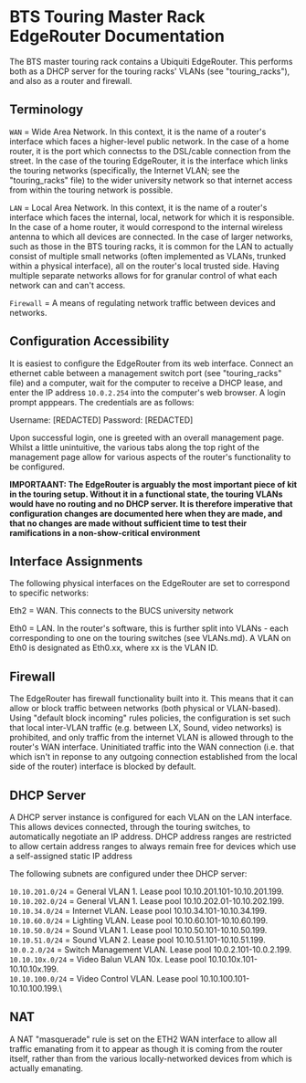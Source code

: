 BTS Touring Master Rack EdgeRouter Documentation
================================================

The BTS master touring rack contains a Ubiquiti EdgeRouter. This performs both as a DHCP server for the touring racks' VLANs (see "touring_racks"), and also
as a router and firewall.

Terminology
-----------

`WAN` =   Wide Area Network. In this context, it is the name of a router's interface which faces a higher-level public network. In the case of a home router, it is the
          port which connectss to the DSL/cable connection from the street. In the case of the touring EdgeRouter, it is the interface which links the
          touring networks (specifically, the Internet VLAN; see the "touring_racks" file) to the wider university network so that internet access from within the
          touring network is possible.
          
`LAN` = Local Area Network. In this context, it is the name of a router's interface which faces the internal, local, network for which it is responsible. In the case
        of a home router, it would correspond to the internal wireless antenna to which all devices are connected. In the case of larger networks,
        such as those in the BTS touring racks, it is common for the LAN to actually consist of multiple small networks (often implemented as
        VLANs, trunked within a physical interface), all on the router's
        local trusted side. Having multiple separate networks allows for for granular control of what each network can and can't access.
        
`Firewall`  = A means of regulating network traffic between devices and networks.

Configuration Accessibility
---------------------------

It is easiest to configure the EdgeRouter from its web interface. Connect an ethernet cable between a management switch port (see "touring_racks" file)
and a computer, wait for the computer to receive a DHCP lease, and enter the IP address `10.0.2.254` into the computer's web browser. A login prompt apppears. The credentials are as follows:

Username: [REDACTED]
Password: [REDACTED]

Upon successful login, one is greeted with an overall management page. Whilst a little unintuitive, the various tabs along the top right of the management page allow for various aspects of the router's functionality to be configured.

**IMPORTAANT: The EdgeRouter is arguably the most important piece of kit in the touring setup. Without it in a functional state, the touring VLANs
would have no routing and no DHCP server. It is therefore imperative that configuration changes are documented here when they are made, and that no changes are made without sufficient time to test their ramifications in a non-show-critical environment**

Interface Assignments
---------------------

The following physical interfaces on the EdgeRouter are set to correspond to specific networks:

Eth2  = WAN. This connects to the BUCS university network

Eth0  = LAN. In the router's software, this is further split into VLANs - each corresponding to one on the touring switches (see VLANs.md).
        A VLAN on Eth0 is designated as Eth0.xx, where xx is the VLAN ID.

Firewall
--------

The EdgeRouter has firewall functionality built into it. This means that it can allow or block traffic between networks (both physical or VLAN-based).
Using "default block incoming" rules policies, the configuration is set such that local inter-VLAN traffic (e.g. between LX, Sound, video networks) is 
prohibited, and only traffic from the
internet VLAN is allowed through to the router's WAN interface. Uninitiated traffic into the WAN connection (i.e. that which isn't in reponse to any
outgoing connection established from the local side of the router) interface is blocked by default.

DHCP Server
-----------

A DHCP server instance is configured for each VLAN on the LAN interface. This allows devices connected, through the touring switches, to automatically
negotiate an IP address. DHCP address ranges are restricted to allow certain address ranges to always remain free for devices which use a self-assigned
static IP address

The following subnets are configured under thee DHCP server:

`10.10.201.0/24`  = General VLAN 1. Lease pool 10.10.201.101-10.10.201.199.\
`10.10.202.0/24`  = General VLAN 1. Lease pool 10.10.202.01-10.10.202.199.\
`10.10.34.0/24`   = Internet VLAN. Lease pool 10.10.34.101-10.10.34.199.\
`10.10.60.0/24`   = Lighting VLAN. Lease pool 10.10.60.101-10.10.60.199.\
`10.10.50.0/24`   = Sound VLAN 1. Lease pool 10.10.50.101-10.10.50.199.\
`10.10.51.0/24`   = Sound VLAN 2. Lease pool 10.10.51.101-10.10.51.199.\
`10.0.2.0/24`     = Switch Management VLAN. Lease pool 10.0.2.101-10.0.2.199.\
`10.10.10x.0/24`  = Video Balun VLAN 10x. Lease pool 10.10.10x.101-10.10.10x.199.\
`10.10.100.0/24`  = Video Control VLAN. Lease pool 10.10.100.101-10.10.100.199.\

NAT
---

A NAT "masquerade" rule is set on the ETH2 WAN interface to allow all traffic emanating from it to appear as though it is coming from the router itself,
rather than from the various locally-networked devices from which is actually emanating.
